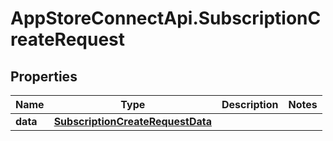 # AppStoreConnectApi.SubscriptionCreateRequest

## Properties

Name | Type | Description | Notes
------------ | ------------- | ------------- | -------------
**data** | [**SubscriptionCreateRequestData**](SubscriptionCreateRequestData.md) |  | 


